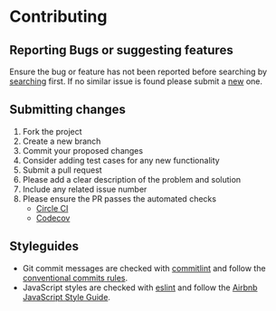 # Contributing

## Reporting Bugs or suggesting features

Ensure the bug or feature has not been reported before searching by [searching](https://github.com/fernandopasik/lit-redux-router/issues) first.
If no similar issue is found please submit a [new](https://github.com/fernandopasik/lit-redux-router/issues/new/choose) one.

## Submitting changes

1. Fork the project
2. Create a new branch
3. Commit your proposed changes
4. Consider adding test cases for any new functionality
5. Submit a pull request
6. Please add a clear description of the problem and solution
7. Include any related issue number
8. Please ensure the PR passes the automated checks
   - [Circle CI](https://circleci.com/gh/fernandopasik/lit-redux-router)
   - [Codecov](https://codecov.io/gh/fernandopasik/lit-redux-router)

## Styleguides

- Git commit messages are checked with [commitlint](https://github.com/marionebl/commitlint) and follow the [conventional commits rules](https://github.com/marionebl/commitlint/tree/master/@commitlint/config-conventional#rules).
- JavaScript styles are checked with [eslint](https://eslint.org/) and follow the [Airbnb JavaScript Style Guide](https://github.com/airbnb/javascript).

